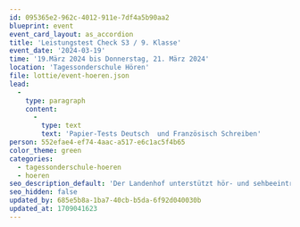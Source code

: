 ```yaml
---
id: 095365e2-962c-4012-911e-7df4a5b90aa2
blueprint: event
event_card_layout: as_accordion
title: 'Leistungstest Check S3 / 9. Klasse'
event_date: '2024-03-19'
time: '19.März 2024 bis Donnerstag, 21. März 2024'
location: 'Tagessonderschule Hören'
file: lottie/event-hoeren.json
lead:
  -
    type: paragraph
    content:
      -
        type: text
        text: 'Papier-Tests Deutsch  und Französisch Schreiben'
person: 552efae4-ef74-4aac-a517-e6c1ac5f4b65
color_theme: green
categories:
  - tagessonderschule-hoeren
  - hoeren
seo_description_default: 'Der Landenhof unterstützt hör- und sehbeeinträchtigte Kinder & Jugendliche in ihrem selbstbestimmten Leben durch Förderung ihrer Fähigkeiten & Entwicklung'
seo_hidden: false
updated_by: 685e5b8a-1ba7-40cb-b5da-6f92d040030b
updated_at: 1709041623
---
```

